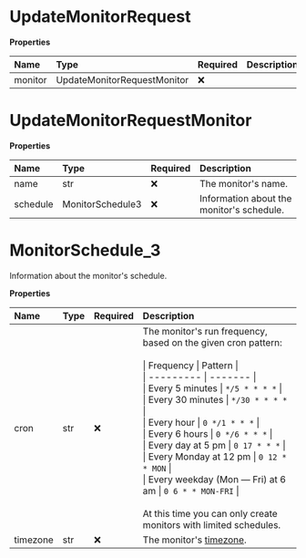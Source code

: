 # UpdateMonitorRequest

**Properties**

| Name    | Type                        | Required | Description |
| :------ | :-------------------------- | :------- | :---------- |
| monitor | UpdateMonitorRequestMonitor | ❌       |             |

# UpdateMonitorRequestMonitor

**Properties**

| Name     | Type             | Required | Description                               |
| :------- | :--------------- | :------- | :---------------------------------------- |
| name     | str              | ❌       | The monitor's name.                       |
| schedule | MonitorSchedule3 | ❌       | Information about the monitor's schedule. |

# MonitorSchedule_3

Information about the monitor's schedule.

**Properties**

| Name     | Type | Required | Description                                                                                                                                                                                                                                                                                                                                                                                                                                                                                                                                            |
| :------- | :--- | :------- | :----------------------------------------------------------------------------------------------------------------------------------------------------------------------------------------------------------------------------------------------------------------------------------------------------------------------------------------------------------------------------------------------------------------------------------------------------------------------------------------------------------------------------------------------------- |
| cron     | str  | ❌       | The monitor's run frequency, based on the given cron pattern:<br/><br/>\| Frequency \| Pattern \|<br/>\| --------- \| ------- \|<br/>\| Every 5 minutes \| `*/5 * * * *` \|<br/>\| Every 30 minutes \| `*/30 * * * *` \|<br/>\| Every hour \| `0 */1 * * *` \|<br/>\| Every 6 hours \| `0 */6 * * *` \|<br/>\| Every day at 5 pm \| `0 17 * * *` \|<br/>\| Every Monday at 12 pm \| `0 12 * * MON` \|<br/>\| Every weekday (Mon — Fri) at 6 am \| `0 6 * * MON-FRI` \|<br/><br/>At this time you can only create monitors with limited schedules.<br/> |
| timezone | str  | ❌       | The monitor's [timezone](https://en.wikipedia.org/wiki/List_of_tz_database_time_zones).                                                                                                                                                                                                                                                                                                                                                                                                                                                                |
